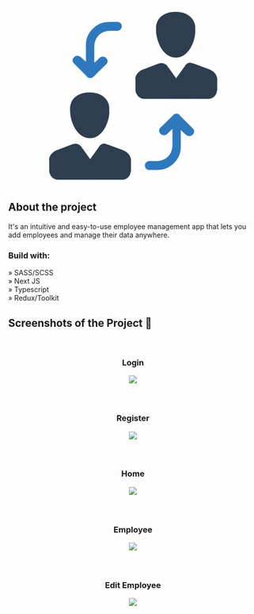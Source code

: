 <div align='center'><img src='public/employee-180x180.svg'/></div>

<h2>About the project</h2>

<p>
It's an intuitive and easy-to-use employee management app that lets you add employees and manage their data anywhere.
</p>

<h3>Build with:</h3>

» SASS/SCSS <br>
» Next JS <br>
» Typescript <br>
» Redux/Toolkit<br>


<h2>Screenshots of the Project 📸</h2>
<br>

<h3 align='center'>Login</h3>

<div align='center'>
	<img src='https://sun9-80.userapi.com/impg/jjtrm91YI1qbfPWt9fg4X1JUpwvfyHQkYiSnZQ/AetymnWjQEs.jpg?size=2560x1440&quality=95&sign=688ae19dc66aace4ded3d6bb1e2daab7&type=album'/>
</div>

<br>
<br>


<h3 align='center'>Register</h3>

<div align='center'>
	<img src='https://sun9-29.userapi.com/impg/mw2k94cXsgbf8mjon_c4xPEJmawxrxBDek74sQ/leh66qNhdo0.jpg?size=2560x1440&quality=95&sign=1b6456b0cbb98a09e4b2aaab4b6466b8&type=album'/>
</div>

<br>
<br>

<h3 align='center'>Home</h3>

<div align='center'>
	<img src='https://sun9-54.userapi.com/impg/3flBjGTn-SZHW651AoL0LGMeV7hbQepALFda7w/v66dJSZrq8w.jpg?size=2560x1440&quality=95&sign=17c8151a656701edac8ccf45e26c264d&type=album'/>
</div>

<br>
<br>

<h3 align='center'>Employee</h3>

<div align='center'>
	<img src='https://sun9-10.userapi.com/impg/ViFoz6UemrRCDXhwCsnSLGG3s2ubFN_4JPwHNQ/19COJrf1Pao.jpg?size=2560x1440&quality=95&sign=358aa52ae1d6b63906ec7e247d9fcd43&type=album'/>
</div>

<br>
<br>

<h3 align='center'>Edit Employee</h3>

<div align='center'>
	<img src='https://sun9-4.userapi.com/impg/ajxLzv8-HG1n2C36mP-_9U7jHUfT1sQNrvfjtw/zHsiWNYAMYg.jpg?size=2560x1440&quality=95&sign=e7b2f7db1181b2ffd9a450d61cacd20c&type=album'/>
</div>

<br>
<br>